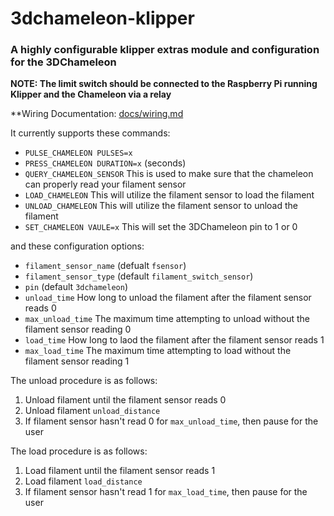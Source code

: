 # 3dchameleon-klipper
### A highly configurable klipper extras module and configuration for the 3DChameleon
**NOTE: The limit switch should be connected to the Raspberry Pi running Klipper and the Chameleon via a relay**

**Wiring Documentation: [docs/wiring.md](https://github.com/3DCoded/3dchameleon-klipper/blob/main/docs/wiring.md)

It currently supports these commands:
- `PULSE_CHAMELEON PULSES=x`
- `PRESS_CHAMELEON DURATION=x` (seconds)
- `QUERY_CHAMELEON_SENSOR` This is used to make sure that the chameleon can properly read your filament sensor
- `LOAD_CHAMELEON` This will utilize the filament sensor to load the filament
- `UNLOAD_CHAMELEON` This will utilize the filament sensor to unload the filament
- `SET_CHAMELEON VAULE=x` This will set the 3DChameleon pin to 1 or 0


and these configuration options:
- `filament_sensor_name` (defualt `fsensor`)
- `filament_sensor_type` (default `filament_switch_sensor`)
- `pin` (default `3dchameleon`)
- `unload_time` How long to unload the filament after the filament sensor reads 0
- `max_unload_time` The maximum time attempting to unload without the filament sensor reading 0
- `load_time` How long to laod the filament after the filament sensor reads 1
- `max_load_time` The maximum time attempting to load without the filament sensor reading 1


The unload procedure is as follows:
1. Unload filament until the filament sensor reads 0
2. Unload filament `unload_distance`
3. If filament sensor hasn't read 0 for `max_unload_time`, then pause for the user


The load procedure is as follows:
1. Load filament until the filament sensor reads 1
2. Load filament `load_distance`
3. If filament sensor hasn't read 1 for `max_load_time`, then pause for the user

